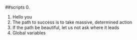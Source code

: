##scripts
0. <o>
1. Hello you
2. The path to success is to take massive, determined action
3. If the path be beautiful, let us not ask where it leads
4. Global variables
